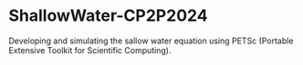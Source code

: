 # ShallowWater-CP2P2024
Developing and simulating the sallow water equation using PETSc (Portable Extensive Toolkit for Scientific Computing).
